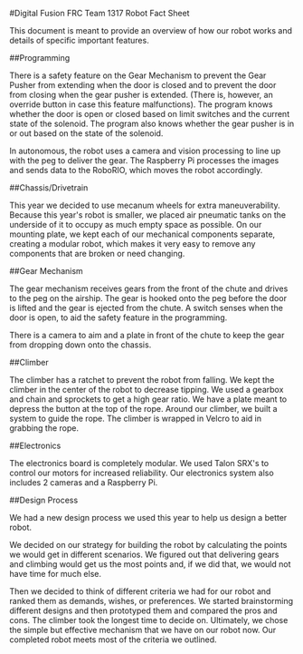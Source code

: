 #Digital Fusion FRC Team 1317 Robot Fact Sheet

This document is meant to provide an overview of how our robot works and details of specific important features.
 


##Programming


There is a safety feature on the Gear Mechanism to prevent the Gear Pusher from extending when the door is closed and to prevent the door from closing when the gear pusher is extended. (There is, however, an override button in case this feature malfunctions). The program knows whether the door is open or closed based on limit switches and the current state of the solenoid. The program also knows whether the gear pusher is in or out based on the state of the solenoid.


In autonomous, the robot uses a camera and vision processing to line up with the peg to deliver the gear. The Raspberry Pi processes the images and sends data to the RoboRIO, which moves the robot accordingly.


##Chassis/Drivetrain


This year we decided to use mecanum wheels for extra maneuverability. Because this year's robot is smaller, we placed air pneumatic tanks on the underside of it to occupy as much empty space as possible. On our mounting plate, we kept each of our mechanical components separate, creating a modular robot, which makes it very easy to remove any components that are broken or need changing.


##Gear Mechanism

The gear mechanism receives gears from the front of the chute and drives to the peg on the airship. The gear is hooked onto the peg before the door is lifted and the gear is ejected from the chute. A switch senses when the door is open, to aid the safety feature in the programming.

There is a camera to aim and a plate in front of the chute to keep the gear from dropping down onto the chassis.


##Climber


The climber has a ratchet to prevent the robot from falling. We kept the climber in the center of the robot to decrease tipping. We used a gearbox and chain and sprockets to get a high gear ratio. We have a plate meant to depress the button at the top of the rope. Around our climber, we built a system to guide the rope. The climber is wrapped in Velcro to aid in grabbing the rope.


##Electronics


The electronics board is completely modular. We used Talon SRX's to control our motors for increased reliability. Our electronics system also includes 2 cameras and a Raspberry Pi.

##Design Process

We had a new design process we used this year to help us design a better robot.

We decided on our strategy for building the robot by calculating the points we would get in different scenarios. We figured out that delivering gears and climbing would get us the most points and, if we did that, we would not have time for much else.

Then we decided to think of different criteria we had for our robot and ranked them as demands, wishes, or preferences. We started brainstorming different designs and then prototyped them and compared the pros and cons. The climber took the longest time to decide on. Ultimately, we chose the simple but effective mechanism that we have on our robot now. Our completed robot meets most of the criteria we outlined. 